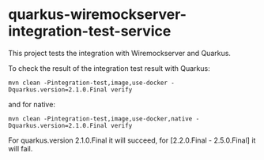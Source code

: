 # quarkus-wiremockserver-integration-test-service

This project tests the integration with Wiremockserver and Quarkus.

To check the result of the integration test result with Quarkus:

```
mvn clean -Pintegration-test,image,use-docker -Dquarkus.version=2.1.0.Final verify
```

and for native:

```
mvn clean -Pintegration-test,image,use-docker,native -Dquarkus.version=2.1.0.Final verify
```

For quarkus.version 2.1.0.Final it will succeed, for [2.2.0.Final - 2.5.0.Final] it will fail.
